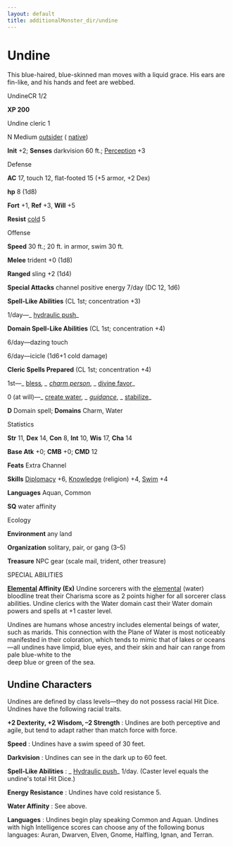 ```yaml
---
layout: default
title: additionalMonster_dir/undine
---
```

# Undine

This blue-haired, blue-skinned man moves with a liquid grace. His ears are fin-like, and his hands and feet are webbed.

UndineCR 1/2

**XP 200**

Undine cleric 1

N Medium [outsider](monster_dir/creatureTypes#_outsider) ( [native](monsters/creatureTypes#_native-subtype))

**Init** +2; **Senses** darkvision 60 ft.; [Perception](additionalMonster_dir/../skill_dir/perception#_perception) +3

Defense

**AC** 17, touch 12, flat-footed 15 (+5 armor, +2 Dex)

**hp** 8 (1d8)

**Fort** +1, **Ref** +3, **Will** +5

**Resist** [cold](monsters/creatureTypes#_cold-subtype) 5

Offense

**Speed** 30 ft.; 20 ft. in armor, swim 30 ft.

**Melee** trident +0 (1d8)

**Ranged** sling +2 (1d4)

**Special Attacks** channel positive energy 7/day (DC 12, 1d6)

**Spell-Like Abilities** (CL 1st; concentration +3)

1/day—_ [hydraulic push](additionalMonster_dir/../advance_dir/spells/hydraulicPush#_hydraulic-push-)_

**Domain Spell-Like Abilities** (CL 1st; concentration +4)

6/day—dazing touch

6/day—icicle (1d6+1 cold damage)

**Cleric Spells Prepared** (CL 1st; concentration +4)

1st—_ [bless](additionalMonster_dir/../spell_dir/bless#_bless)_, _ [charm person](additionalMonsters/../spell_dir/charmPerson#_charm-person)_, _ [divine favor](additionalMonsters/../spell_dir/divineFavor#_divine-favor)_

0 (at will)—_ [create water](additionalMonsters/../spell_dir/createWater#_create-water)_, _ [guidance](additionalMonsters/../spell_dir/guidance#_guidance)_, _ [stabilize](additionalMonsters/../spell_dir/stabilize#_stabilize)_

**D** Domain spell; **Domains** Charm, Water

Statistics

**Str** 11, **Dex** 14, **Con** 8, **Int** 10, **Wis** 17, **Cha** 14

**Base Atk** +0; **CMB** +0; **CMD** 12

**Feats** Extra Channel

**Skills** [Diplomacy](additionalMonsters/../skill_dir/diplomacy#_diplomacy) +6, [Knowledge](additionalMonsters/../skill_dir/knowledge#_knowledge) (religion) +4, [Swim](additionalMonsters/../skill_dir/swim#_swim) +4

**Languages** Aquan, Common

**SQ** water affinity

Ecology

**Environment** any land

**Organization** solitary, pair, or gang (3–5)

**Treasure** NPC gear (scale mail, trident, other treasure)

SPECIAL ABILITIES

**[Elemental](monsters/creatureTypes#_elemental-subtype) Affinity (Ex)** Undine sorcerers with the [elemental](monster_dir/creatureTypes#_elemental-subtype) (water) bloodline treat their Charisma score as 2 points higher for all sorcerer class abilities. Undine clerics with the Water domain cast their Water domain powers and spells at +1 caster level.

Undines are humans whose ancestry includes elemental beings of water, such as marids. This connection with the Plane of Water is most noticeably manifested in their coloration, which tends to mimic that of lakes or oceans—all undines have limpid, blue eyes, and their skin and hair can range from pale blue-white to the   
deep blue or green of the sea.

## Undine Characters

Undines are defined by class levels—they do not possess racial Hit Dice. Undines have the following racial traits.

**+2 Dexterity, +2 Wisdom, –2 Strength** : Undines are both perceptive and agile, but tend to adapt rather than match force with force.

**Speed** : Undines have a swim speed of 30 feet.

**Darkvision** : Undines can see in the dark up to 60 feet.

**Spell-Like Abilities** : _ [Hydraulic push](additionalMonsters/../advance_dir/spells/hydraulicPush#_hydraulic-push-)_ 1/day. (Caster level equals the undine's total Hit Dice.)

**Energy Resistance** : Undines have cold resistance 5.

**Water Affinity** : See above.

**Languages** : Undines begin play speaking Common and Aquan. Undines with high Intelligence scores can choose any of the following bonus languages: Auran, Dwarven, Elven, Gnome, Halfling, Ignan, and Terran.

